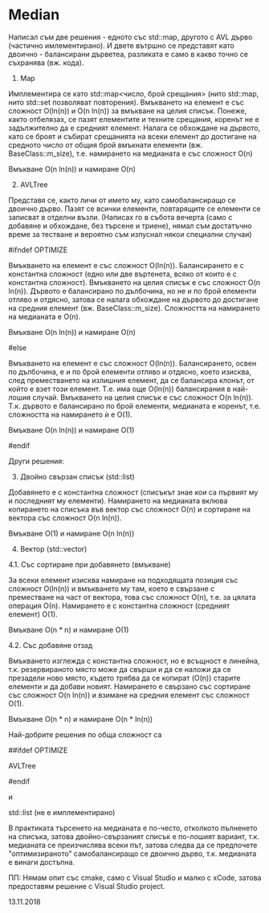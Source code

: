 # Median

Написал съм две решения - едното със std::map, другото с AVL дърво (частично имлементирано). И двете вътршно се представят като двоично - балансирани дърветеа, разликата е само в какво точно се съхранява (вж. кода). 

1. Map

Имплементира се като std::map<число, брой срещания> (нито std::map, нито std::set позволяват повторения). Вмъкването на елемент е със сложност O(ln(n)) и O(n ln(n)) за вмъкване на целия списък. Понеже, както отбелязах, се пазят елементите и техните срещания, коренът не е задължително да е средният елемент. Налага се обхождане на дървото, като се броят и събират срещанията на всеки елемент до достигане на средното число от общия брой вмъкнати елементи (вж. BaseClass::m_size), т.е. намирането на медианата е със сложност O(n)

Вмъкване O(n ln(n)) и намиране O(n)

2. AVLTree

Представя се, както личи от името му, като самобалансиращо се двоично дърво. Пазят се всички елементи, повтарящите се елементи се записват в отделни възли. (Написах го в събота вечерта (само с добавяне и обхождане, без търсене и триене), нямал съм достатъчно време за тестване и вероятно съм изпуснал някои специални случаи)

#ifndef OPTIMIZE

Вмъкването на елемент е със сложност O(ln(n)). Балансирането е с константна сложност (едно или две въртенета, всяко от които е с константна сложност). Вмъкването на целия списък е със сложност O(n ln(n)). Дървото е балансирано по дълбочина, но не и по брой елементи отляво и отдясно, затова се налага обхождане на дървото до достигане на средния елемент (вж. BaseClass::m_size). Сложността на намирането на медианата е O(n).

Вмъкване O(n ln(n)) и намиране O(n)

#else

Вмъкването на елемент е със сложност O(ln(n)). Балансирането, освен по дълбочина, е и по брой елементи отляво и отдясно, което изисква, след преместването на излишния елемент, да се балансира клонът, от който е взет този елемент. Т.е. има още O(ln(n)) балансирания в най-лошия случай. Вмъкването на целия списък е със сложност O(n ln(n)). Т.к. дървото е балансирано по брой елементи, медианата е коренът, т.е. сложността на намирането ѝ е O(1).

Вмъкване O(n ln(n)) и намиране O(1)

#endif

Други решения: 

3. Двойно свързан списък (std::list)

Добавянето е с константна сложност (списъкът знае кои са първият му и последният му елементи). Намирането на медианата вклюва копирането на списъка във вектор със сложност O(n) и сортиране на вектора със сложност O(n ln(n)).

Вмъкване O(1) и намиране O(n ln(n))

4. Вектор (std::vector)

4.1. Със сортиране при добавянето (вмъкване)

За всеки елемент изисква намиране на подходящата позиция със сложност O(ln(n)) и вмъкването му там, което е свързане с преместване на част от вектора, това със сложност O(n), т.е. за цялата операция О(n). Намирането е с константна сложност (средният елемент) O(1).

Вмъкване O(n * n) и намиране O(1)

4.2. Със добавяне отзад

Вмъкването изглежда с константна сложност, но е всъщност е линейна, т.к. резервираното място може да свърши и да се наложи да се презадели ново място, където трябва да се копират (O(n)) старите елементи и да добави новият. Намирането е свързано със сортиране със сложност O(n ln(n)) и взимане на средния елемент със сложност O(1).

Вмъкване O(n * n) и намиране O(n * ln(n))


Най-добрите решения по обща сложност са

##ifdef OPTIMIZE

AVLTree

#endif

и

std::list (не е имплементирано)

В практиката търсенето на медианата е по-често, отколкото пълненето на списъка, затова двойно-свързаният списък е по-лошият вариант, т.к. медианата се преизчислява всеки път, затова следва да се предпочете "оптимизираното" самобалансиращо се двоично дърво, т.к. медианата е винаги достъпна.


ПП: Нямам опит със cmake, само с Visual Studio и малко с xCode, затова предоставям решение с Visual Studio project.

13.11.2018
